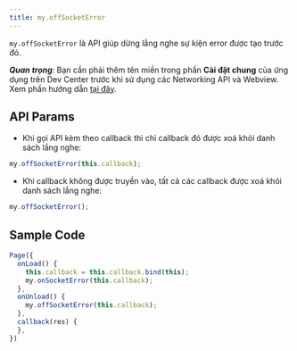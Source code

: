 ```yaml
---
title: my.offSocketError
---
```


`my.offSocketError` là API giúp dừng lắng nghe sự kiện error được tạo trước đó.

***Quan trọng***: Bạn cần phải thêm tên miền trong phần **Cài đặt chung** của ứng dụng trên Dev Center trước khi sử dụng các Networking API và Webview. Xem phần hướng dẫn [tại đây](/docs/backend-api/overview#tên-miền).

## API Params

- Khi gọi API kèm theo callback thì chỉ callback đó được xoá khỏi danh sách lắng nghe:

```js
my.offSocketError(this.callback);
```

- Khi callback không được truyền vào, tất cả các callback được xoá khỏi danh sách lắng nghe:
  
```js
my.offSocketError();
```

## Sample Code

```js
Page({
  onLoad() {
    this.callback = this.callback.bind(this);
    my.onSocketError(this.callback);
  },
  onUnload() {
    my.offSocketError(this.callback);
  },
  callback(res) {
  },
})
```


